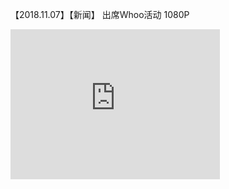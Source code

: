【2018.11.07】【新闻】 出席Whoo活动 1080P       
<div class="embed-container">
  <iframe
      src="https://video.h5.weibo.cn/1034:4346876506367839/4346876792924029"
      width="335"
      height="240"
      frameborder="0"
      allowfullscreen="">
  </iframe>
</div>
